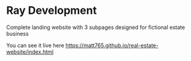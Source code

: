 # Ray Development

Complete landing website with 3 subpages designed for fictional estate business

You can see it live here https://matt765.github.io/real-estate-website/index.html
